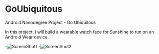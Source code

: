 
# GoUbiquitous
Android Nanodegree Project - Go Ubiquitous

In this project, i will build a wearable watch face for Sunshine to run on an Android Wear device.

-![ScreenShot1](https://lh3.googleusercontent.com/bb5NXi9Vq-Lt4WsApGwWPJbb2TTa-5EFUA_O5q6Ki2Jh_tAzmFX14sOrhzKsfipKsI8yB003dNxgkemdAUFB=s0#w=280&h=280)
-![ScreenShot2](https://lh3.googleusercontent.com/Hy5VR-7Rsz6RAD_5ylXHQ6EzLZCg1DObOGWe7CUtdSNImh9yBT0CSLaOcusQyGXwJOYgiIDJvIi44pwWKQHr=s0#w=280&h=280)
